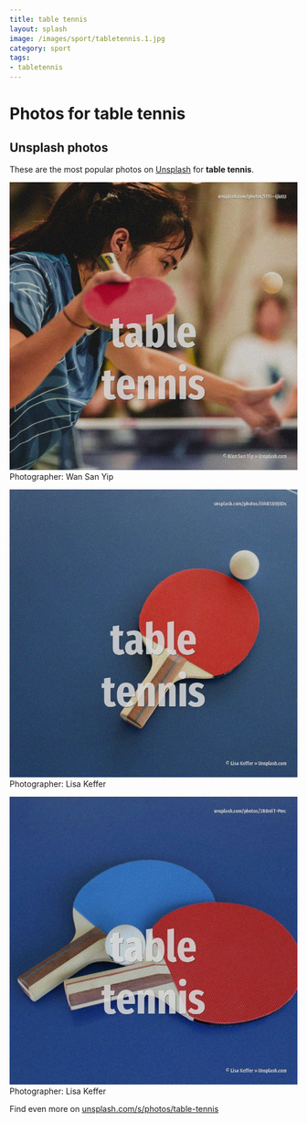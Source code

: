 ```yaml
---
title: table tennis
layout: splash
image: /images/sport/tabletennis.1.jpg
category: sport
tags:
- tabletennis
---
```

# Photos for table tennis
 
## Unsplash photos
These are the most popular photos on [Unsplash](https://unsplash.com) for **table tennis**.
 
![table tennis](/images/sport/tabletennis.1.jpg)
Photographer:  Wan San Yip
 
![table tennis](/images/sport/tabletennis.2.jpg)
Photographer:  Lisa Keffer
 
![table tennis](/images/sport/tabletennis.3.jpg)
Photographer:  Lisa Keffer
 
Find even more on [unsplash.com/s/photos/table-tennis](https://unsplash.com/s/photos/table-tennis)
 
